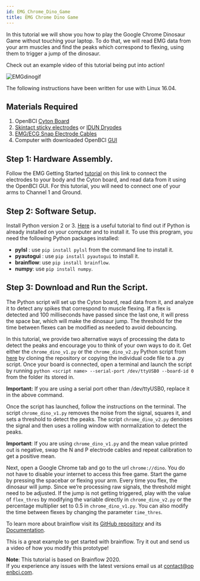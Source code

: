 ```yaml
---
id: EMG_Chrome_Dino_Game
title: EMG Chrome Dino Game
---
```

In this tutorial we will show you how to play the Google Chrome Dinosaur Game without touching your laptop. To do that, we will read EMG data from your arm muscles and find the peaks which correspond to flexing, using them to trigger a jump of the dinosaur.

Check out an example video of this tutorial being put into action!

![EMGdinogif](https://media.giphy.com/media/Iyxb0WAiUUvffbg3mV/giphy.gif)

The following instructions have been written for use with Linux 16.04.

## Materials Required

1.  OpenBCI [Cyton Board](https://shop.openbci.com/collections/frontpage/products/cyton-biosensing-board-8-channel?variant=38958638542)
2.  [Skintact sticky electrodes](https://shop.openbci.com/collections/frontpage/products/skintact-f301-pediatric-foam-solid-gel-electrodes-30-pack?variant=29467659395) or [IDUN Dryodes](https://shop.openbci.com/collections/frontpage/products/idun-dryode-kit)
3.  [EMG/ECG Snap Electrode Cables](https://shop.openbci.com/collections/frontpage/products/emg-ecg-snap-electrode-cables?variant=32372786958)
4.  Computer with downloaded OpenBCI [GUI](Software/OpenBCISoftware/01-OpenBCI_GUI.md)

## Step 1: Hardware Assembly.

Follow the EMG Getting Started [tutorial](GettingStarted/Biosensing-Setups/02-EMG-Setup.md) on this link to connect the electrodes to your body and the Cyton board, and read data from it using the OpenBCI GUI. For this tutorial, you will need to connect one of your arms to Channel 1 and Ground.

## Step 2: Software Setup.

Install Python version 2 or 3. [Here](https://www.geeksforgeeks.org/how-to-download-and-install-python-latest-version-on-linux/) is a useful tutorial to find out if Python is already installed on your computer and to install it. To use this program, you need the following Python packages installed:

-   **pylsl** : use `pip install pylsl` from the command line to install it.
-   **pyautogui** : use `pip install pyautogui` to install it.
-   **brainflow**: use `pip install brainflow`.
-   **numpy**: use `pip install numpy`.

## Step 3: Download and Run the Script.

The Python script will set up the Cyton board, read data from it, and analyze it to detect any spikes that correspond to muscle flexing. If a flex is detected and 100 milliseconds have passed since the last one, it will press the space bar, which will make the dinosaur jump. The threshold for the time between flexes can be modified as needed to avoid debouncing.

In this tutorial, we provide two alternative ways of processing the data to detect the peaks and encourage you to think of your own ways to do it. Get either the `chrome_dino_v1.py` or the `chrome_dino_v2.py` Python script from [here](https://github.com/evaesteban/brainflow/tree/games/games) by cloning the repository or copying the individual code file to a .py script. Once your board is connected, open a terminal and launch the script by running `python <script name> --serial-port /dev/ttyUSB0 --board-id 0` from the folder its stored in.

**Important:** If you are using a serial port other than /dev/ttyUSB0, replace it in the above command.

Once the script has launched, follow the instructions on the terminal. The script `chrome_dino_v1.py` removes the noise from the signal, squares it, and sets a threshold to detect the peaks. The script `chrome_dino_v2.py` denoises the signal and then uses a rolling window with normalization to detect the peaks.

**Important**: If you are using `chrome_dino_v1.py` and the mean value printed out is negative, swap the N and P electrode cables and repeat calibration to get a positive mean.

Next, open a Google Chrome tab and go to the url `chrome://dino`. You do not have to disable your internet to access this free game. Start the game by pressing the spacebar or flexing your arm. Every time you flex, the dinosaur will jump. Since we’re processing raw signals, the threshold might need to be adjusted. If the jump is not getting triggered, play with the value of `flex_thres` by modifying the variable directly in `chrome_dino_v2.py` or the percentage multiplier set to 0.5 in `chrome_dino_v1.py`. You can also modify the time between flexes by changing the parameter `time_thres`.

To learn more about brainflow visit its [GitHub repository](https://github.com/brainflow-dev/brainflow) and its [Documentation](https://brainflow.readthedocs.io/en/stable/).

This is a great example to get started with brainflow. Try it out and send us a video of how you modify this prototype!

**Note**: This tutorial is based on Brainflow 2020. If you experience any issues with the latest versions email us at [contact@openbci.com](mailto:contact@openbci.com).
